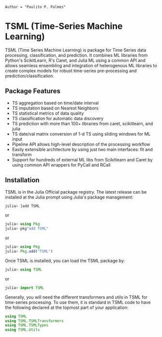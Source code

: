 ```@meta
Author = "Paulito P. Palmes"
```

# TSML (Time-Series Machine Learning)

TSML (Time Series Machine Learning) is package 
for Time Series data processing, classification,
and prediction. It combines ML libraries from Python's 
ScikitLearn, R's Caret, and Julia ML using a common API 
and allows seamless ensembling and integration of 
heterogenous ML libraries to create complex models 
for robust time-series pre-processing and prediction/classification.

## Package Features

- TS aggregation based on time/date interval
- TS imputation based on Nearest Neighbors
- TS statistical metrics of data quality
- TS classification for automatic data discovery
- TS prediction with more than 100+ libraries from caret, scikitlearn, and julia
- TS date/val matrix conversion of 1-d TS using sliding windows for ML input
- Pipeline API allows high-level description of the processing workflow
- Easily extensible architecture by using just two main interfaces: fit and transform
- Support for hundreds of external ML libs from Scikitlearn and Caret by using common API wrappers for PyCall and RCall


## Installation

TSML is in the Julia Official package registry. 
The latest release can be installed at the Julia 
prompt using Julia's package management:
```julia
julia> ]add TSML
```

or

```julia
julia> using Pkg
julia> pkg"add TSML"
```

or

```julia
julia> using Pkg
julia> Pkg.add("TSML")
```
Once TSML is installed, you can load the TSML package by:

```julia
julia> using TSML
```

or 

```julia
julia> import TSML
```
Generally, you will need the different transformers and utils in TSML for
time-series processing. To use them, it is standard in TSML code to have the
following declared at the topmost part of your application:

```julia
using TSML 
using TSML.TSMLTransformers
using TSML.TSMLTypes
using TSML.Utils
```
